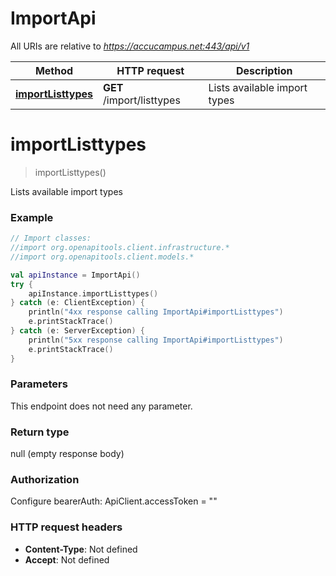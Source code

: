 # ImportApi

All URIs are relative to *https://accucampus.net:443/api/v1*

Method | HTTP request | Description
------------- | ------------- | -------------
[**importListtypes**](ImportApi.md#importListtypes) | **GET** /import/listtypes | Lists available import types


<a name="importListtypes"></a>
# **importListtypes**
> importListtypes()

Lists available import types

### Example
```kotlin
// Import classes:
//import org.openapitools.client.infrastructure.*
//import org.openapitools.client.models.*

val apiInstance = ImportApi()
try {
    apiInstance.importListtypes()
} catch (e: ClientException) {
    println("4xx response calling ImportApi#importListtypes")
    e.printStackTrace()
} catch (e: ServerException) {
    println("5xx response calling ImportApi#importListtypes")
    e.printStackTrace()
}
```

### Parameters
This endpoint does not need any parameter.

### Return type

null (empty response body)

### Authorization


Configure bearerAuth:
    ApiClient.accessToken = ""

### HTTP request headers

 - **Content-Type**: Not defined
 - **Accept**: Not defined

